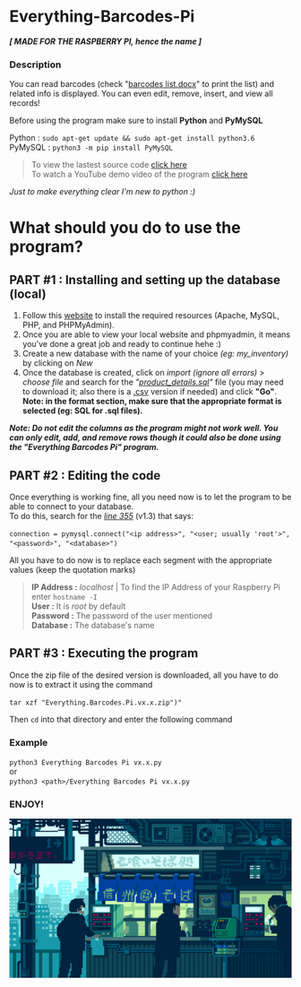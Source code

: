 # Everything-Barcodes-Pi
***[ MADE FOR THE RASPBERRY PI, hence the name ]***

### Description
You can read barcodes (check "[barcodes list.docx](https://github.com/TeryakiiSauce/Everything-Barcodes-Pi/blob/master/Resources/barcodes%20list.docx)" to print the list) and related info is displayed. You can even edit, remove, insert, and view all records!

Before using the program make sure to install **Python** and **PyMySQL**

Python : `sudo apt-get update && sudo apt-get install python3.6`    
PyMySQL : `python3 -m pip install PyMySQL`

>To view the lastest source code [click here](https://github.com/TeryakiiSauce/Everything-Barcodes-Pi/blob/master/Releases/Everything%20Barcodes%20Pi%20v1.3.py)  
>To watch a YouTube demo video of the program [click here](https://youtu.be/Mpy9pa-zqYE)

*Just to make everything clear I'm new to python :)*

# What should you do to use the program?

## PART #1 : Installing and setting up the database (local)
1. Follow this [website](https://randomnerdtutorials.com/raspberry-pi-apache-mysql-php-lamp-server/) to install the required resources (Apache, MySQL, PHP, and PHPMyAdmin).
2. Once you are able to view your local website and phpmyadmin, it means you've done a great job and ready to continue hehe :)
3. Create a new database with the name of your choice *(eg: my_inventory)* by clicking on *New*
4. Once the database is created, click on *import (ignore all errors)* > *choose file* and search for the *"[product_details.sql](https://github.com/TeryakiiSauce/Everything-Barcodes-Pi/blob/master/Resources/product_details.sql)"* file (you may need to download it; also there is a [.csv](https://github.com/TeryakiiSauce/Everything-Barcodes-Pi/blob/master/Resources/product_details.csv) version if needed) and click **"Go"**.  
**Note: in the format section, make sure that the appropriate format is selected (eg: SQL for .sql files).**

***Note: Do not edit the columns as the program might not work well. You can only edit, add, and remove rows though it could also be done using the "Everything Barcodes Pi" program.***

## PART #2 : Editing the code
Once everything is working fine, all you need now is to let the program to be able to connect to your database.  
To do this, search for the [*line 355*](https://github.com/TeryakiiSauce/Everything-Barcodes-Pi/blob/master/Releases/Everything%20Barcodes%20Pi%20v1.3.py#L355) (v1.3) that says:

`connection = pymysql.connect("<ip address>", "<user; usually 'root'>", "<password>", "<database>")`

All you have to do now is to replace each segment with the appropriate values (keep the quotation marks)
> **IP Address :** *localhost* | To find the IP Address of your Raspberry Pi enter `hostname -I`  
> **User :** It is *root* by default  
> **Password :** The password of the user mentioned  
> **Database :** The database's name

## PART #3 : Executing the program
Once the zip file of the desired version is downloaded, all you have to do now is to extract it using the command

`tar xzf "Everything.Barcodes.Pi.vx.x.zip")"`

Then `cd` into that directory and enter the following command

### Example
`python3 Everything Barcodes Pi vx.x.py`  
or  
`python3 <path>/Everything Barcodes Pi vx.x.py`

### ENJOY!

![pixel art of a shop in Japan](https://github.com/TeryakiiSauce/Everything-Barcodes-Pi/blob/master/Resources/pixelart.gif)
